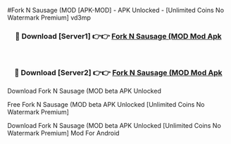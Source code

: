 #Fork N Sausage (MOD [APK-MOD] - APK Unlocked - [Unlimited Coins No Watermark Premium] vd3mp



<div align="center">

<h3>🔴 Download [Server1] 👉👉 <a href="https://momento.my/?title=Fork_N_Sausage_(MOD">Fork N Sausage (MOD Mod Apk</a></h3><br>

<h3>🔴 Download [Server2] 👉👉 <a href="https://momento.my/?title=Fork_N_Sausage_(MOD">Fork N Sausage (MOD Mod Apk</a></h3>
</div>



Download Fork N Sausage (MOD beta APK Unlocked

Free Fork N Sausage (MOD beta APK Unlocked [Unlimited Coins No Watermark Premium]

Download Fork N Sausage (MOD beta APK Unlocked [Unlimited Coins No Watermark Premium] Mod For Android

